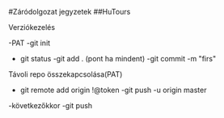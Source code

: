 #Záródolgozat jegyzetek
##HuTours

Verziókezelés

-PAT
-git init
- git status
-git add . (pont ha mindent)
-git commit -m "firs"


Távoli repo összekapcsolása(PAT)
- git remote add origin <url> !@token
-git push -u origin master


-következőkkor
-git push

